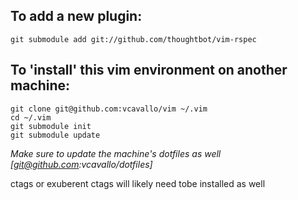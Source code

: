 ## To add a new plugin:

```
git submodule add git://github.com/thoughtbot/vim-rspec
```

## To 'install' this vim environment on another machine:

```
git clone git@github.com:vcavallo/vim ~/.vim
cd ~/.vim
git submodule init
git submodule update
```

_Make sure to update the machine's dotfiles as well [git@github.com:vcavallo/dotfiles]_

ctags or exuberent ctags will likely need tobe installed as well
